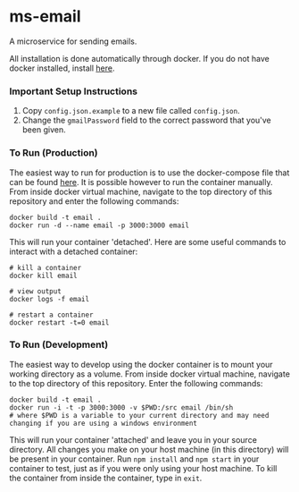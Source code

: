 # ms-email
A microservice for sending emails.

All installation is done automatically through docker. If you do not have docker installed, install [here](https://docs.docker.com/engine/installation/).

### Important Setup Instructions
1. Copy `config.json.example` to a new file called `config.json`.
2. Change the `gmailPassword` field to the correct password that you've been given.

### To Run (Production)
The easiest way to run for production is to use the docker-compose file that can be found [here](https://github.com/molecular-playground/molecular-playground). It is possible however to run the container manually. From inside docker virtual machine, navigate to the top directory of this repository and enter the following commands:
```
docker build -t email .
docker run -d --name email -p 3000:3000 email
```

This will run your container 'detached'. Here are some useful commands to interact with a detached container:
```
# kill a container
docker kill email

# view output
docker logs -f email

# restart a container
docker restart -t=0 email
```

### To Run (Development)
The easiest way to develop using the docker container is to mount your working directory as a volume. From inside docker virtual machine, navigate to the top directory of this repository. Enter the following commands:
```
docker build -t email .
docker run -i -t -p 3000:3000 -v $PWD:/src email /bin/sh
# where $PWD is a variable to your current directory and may need changing if you are using a windows environment
```

This will run your container 'attached' and leave you in your source directory. All changes you make on your host machine (in this directory) will be present in your container. Run ```npm install``` and ```npm start``` in your container to test, just as if you were only using your host machine. To kill the container from inside the container, type in ```exit```.
